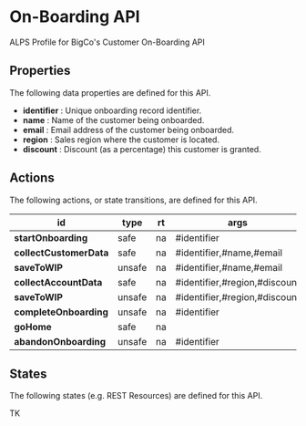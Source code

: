 # On-Boarding API


ALPS Profile for BigCo's Customer On-Boarding API

## Properties


The following data properties are defined for this API.


 - **identifier** : Unique onboarding record identifier.
 - **name** : Name of the customer being onboarded.
 - **email** : Email address of the customer being onboarded.
 - **region** : Sales region where the customer is located.
 - **discount** : Discount (as a percentage) this customer is granted.

## Actions


The following actions, or state transitions, are defined for this API.

id | type | rt | args | notes
--- | --- | --- | --- | ---
**startOnboarding** | safe | na | #identifier | 
**collectCustomerData** | safe | na | #identifier,#name,#email | 
**saveToWIP** | unsafe | na | #identifier,#name,#email | 
**collectAccountData** | safe | na | #identifier,#region,#discount | 
**saveToWIP** | unsafe | na | #identifier,#region,#discount | 
**completeOnboarding** | unsafe | na | #identifier | 
**goHome** | safe | na |  | 
**abandonOnboarding** | unsafe | na | #identifier | 

## States


The following states (e.g. REST Resources) are defined for this API.


TK
